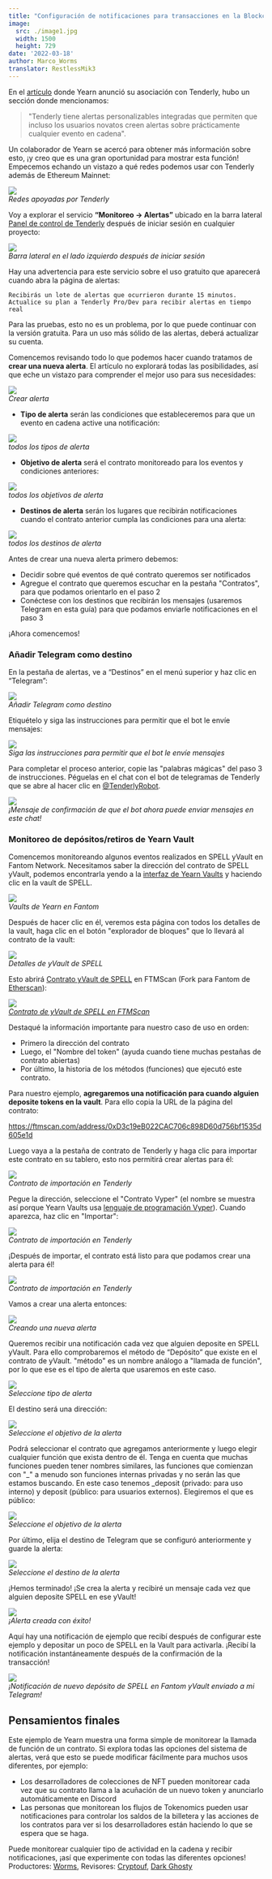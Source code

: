 ```yaml
---
title: "Configuración de notificaciones para transacciones en la Blockchain con Tenderly"
image:
  src: ./image1.jpg
  width: 1500
  height: 729
date: '2022-03-18'
author: Marco_Worms
translator: RestlessMik3
---
```


En el [artículo](https://medium.com/iearn/yearn-finance-partners-with-tenderly-to-supercharge-development-debugging-incident-analysis-6489260298a5) donde Yearn anunció su asociación con Tenderly, hubo un sección donde mencionamos:

> "Tenderly tiene alertas personalizables integradas que permiten que incluso los usuarios novatos creen alertas sobre prácticamente cualquier evento en cadena".
>

Un colaborador de Yearn se acercó para obtener más información sobre esto, ¡y creo que es una gran oportunidad para mostrar esta función! Empecemos echando un vistazo a qué redes podemos usar con Tenderly además de Ethereum Mainnet:

![](./image1.jpg?w=909&h=441)\
*Redes apoyadas por Tenderly*

Voy a explorar el servicio **“Monitoreo -> Alertas”** ubicado en la barra lateral [Panel de control de Tenderly](https://dashboard.tenderly.co/) después de iniciar sesión en cualquier proyecto:

![](./image2.jpg?w=237&h=199)\
*Barra lateral en el lado izquierdo después de iniciar sesión*

Hay una advertencia para este servicio sobre el uso gratuito que aparecerá cuando abra la página de alertas:

`Recibirás un lote de alertas que ocurrieron durante 15 minutos. Actualice su plan a Tenderly Pro/Dev para recibir alertas en tiempo real`

Para las pruebas, esto no es un problema, por lo que puede continuar con la versión gratuita. Para un uso más sólido de las alertas, deberá actualizar su cuenta.

Comencemos revisando todo lo que podemos hacer cuando tratamos de **crear una nueva alerta**. El artículo no explorará todas las posibilidades, así que eche un vistazo para comprender el mejor uso para sus necesidades:

![](./image3.jpg?w=1537&h=669)\
*Crear alerta*

- **Tipo de alerta** serán las condiciones que estableceremos para que un evento en cadena active una notificación:

![](./image4.jpg?w=1437&h=413)\
*todos los tipos de alerta*

- **Objetivo de alerta** será el contrato monitoreado para los eventos y condiciones anteriores:

![](./image5.jpg?w=991&h=253)\
*todos los objetivos de alerta*

- **Destinos de alerta** serán los lugares que recibirán notificaciones cuando el contrato anterior cumpla las condiciones para una alerta:

![](./image6.jpg?w=937&h=195)\
*todos los destinos de alerta*

Antes de crear una nueva alerta primero debemos:

- Decidir sobre qué eventos de qué contrato queremos ser notificados
- Agregue el contrato que queremos escuchar en la pestaña "Contratos", para que podamos orientarlo en el paso 2
- Conéctese con los destinos que recibirán los mensajes (usaremos Telegram en esta guía) para que podamos enviarle notificaciones en el paso 3

¡Ahora comencemos!

### Añadir Telegram como destino

En la pestaña de alertas, ve a “Destinos” en el menú superior y haz clic en “Telegram”:

![](./image7.jpg?w=1364&h=617)\
*Añadir Telegram como destino*

Etiquételo y siga las instrucciones para permitir que el bot le envíe mensajes:

![](./image8.jpg?w=591&h=475)\
*Siga las instrucciones para permitir que el bot le envíe mensajes*

Para completar el proceso anterior, copie las "palabras mágicas" del paso 3 de instrucciones. Péguelas en el chat con el bot de telegramas de Tenderly que se abre al hacer clic en [@TenderlyRobot](https://t.me/TenderlyRobot).

![](./image9.jpg?w=772&h=235)\
*¡Mensaje de confirmación de que el bot ahora puede enviar mensajes en este chat!*

### Monitoreo de depósitos/retiros de Yearn Vault

Comencemos monitoreando algunos eventos realizados en SPELL yVault en Fantom Network. Necesitamos saber la dirección del contrato de SPELL yVault, podemos encontrarla yendo a la [interfaz de Yearn Vaults](https://yearn.finance/#/vaults) y haciendo clic en la vault de SPELL.

![](./image10.jpg?w=625&h=287)\
*Vaults de Yearn en Fantom*

Después de hacer clic en él, veremos esta página con todos los detalles de la vault, haga clic en el botón "explorador de bloques" que lo llevará al contrato de la vault:

![](./image11.jpg?w=1157&h=757)\
*Detalles de yVault de SPELL*

Esto abrirá [Contrato yVault de SPELL](https://ftmscan.com/address/0xD3c19eB022CAC706c898D60d756bf1535d605e1d) en FTMScan (Fork para Fantom de [Etherscan](https://etherscan.io/)):

![](./image12.jpg?w=1367&h=845)\
*[Contrato de yVault de SPELL en FTMScan](https://ftmscan.com/address/0xD3c19eB022CAC706c898D60d756bf1535d605e1d)*

Destaqué la información importante para nuestro caso de uso en orden:
- Primero la dirección del contrato
- Luego, el "Nombre del token" (ayuda cuando tiene muchas pestañas de contrato abiertas)
- Por último, la historia de los métodos (funciones) que ejecutó este contrato.

Para nuestro ejemplo, **agregaremos una notificación para cuando alguien deposite tokens en la vault**. Para ello copia la URL de la página del contrato:

https://ftmscan.com/address/0xD3c19eB022CAC706c898D60d756bf1535d605e1d

Luego vaya a la pestaña de contrato de Tenderly y haga clic para importar este contrato en su tablero, esto nos permitirá crear alertas para él:

![](./image13.jpg?w=1399&h=681)\
*Contrato de importación en Tenderly*

Pegue la dirección, seleccione el "Contrato Vyper" (el nombre se muestra así porque Yearn Vaults usa [lenguaje de programación Vyper](https://vyper.readthedocs.io/en/stable/index.html)). Cuando aparezca, haz clic en "Importar":

![](./image14.jpg?w=1155&h=909)\
*Contrato de importación en Tenderly*

¡Después de importar, el contrato está listo para que podamos crear una alerta para él!

![](./image15.jpg?w=865&h=467)\
*Contrato de importación en Tenderly*

Vamos a crear una alerta entonces:

![](./image16.jpg?w=1817&h=713)\
*Creando una nueva alerta*

Queremos recibir una notificación cada vez que alguien deposite en SPELL yVault. Para ello comprobaremos el método de “Depósito” que existe en el contrato de yVault. "método" es un nombre análogo a "llamada de función", por lo que ese es el tipo de alerta que usaremos en este caso.

![](./image17.jpg?w=761&h=265)\
*Seleccione tipo de alerta*

El destino será una dirección:

![](./image18.jpg?w=759&h=245)\
*Seleccione el objetivo de la alerta*

Podrá seleccionar el contrato que agregamos anteriormente y luego elegir cualquier función que exista dentro de él. Tenga en cuenta que muchas funciones pueden tener nombres similares, las funciones que comienzan con "_" a menudo son funciones internas privadas y no serán las que estamos buscando.
En este caso tenemos _deposit (privado: para uso interno) y deposit (público: para usuarios externos). Elegiremos el que es público:

![](./image19.jpg?w=1319&h=679)\
*Seleccione el objetivo de la alerta*

Por último, elija el destino de Telegram que se configuró anteriormente y guarde la alerta:

![](./image20.jpg?w=1325&h=909)\
*Seleccione el destino de la alerta*

¡Hemos terminado! ¡Se crea la alerta y recibiré un mensaje cada vez que alguien deposite SPELL en ese yVault!

![](./image21.jpg?w=1521&h=739)\
*¡Alerta creada con éxito!*

Aquí hay una notificación de ejemplo que recibí después de configurar este ejemplo y depositar un poco de SPELL en la Vault para activarla. ¡Recibí la notificación instantáneamente después de la confirmación de la transacción!

![](./image22.jpg?w=495&h=579)\
*¡Notificación de nuevo depósito de SPELL en Fantom yVault enviado a mi Telegram!*

## Pensamientos finales

Este ejemplo de Yearn muestra una forma simple de monitorear la llamada de función de un contrato. Si explora todas las opciones del sistema de alertas, verá que esto se puede modificar fácilmente para muchos usos diferentes, por ejemplo:

- Los desarrolladores de colecciones de NFT pueden monitorear cada vez que su contrato llama a la acuñación de un nuevo token y anunciarlo automáticamente en Discord
- Las personas que monitorean los flujos de Tokenomics pueden usar notificaciones para controlar los saldos de la billetera y las acciones de los contratos para ver si los desarrolladores están haciendo lo que se espera que se haga.

Puede monitorear cualquier tipo de actividad en la cadena y recibir notificaciones, ¡así que experimente con todas las diferentes opciones!
Productores: [Worms](https://twitter.com/MarcoWorms), Revisores: [Cryptouf](https://twitter.com/cryptouf), [Dark Ghosty](https://github.com/DarkGhost7)
